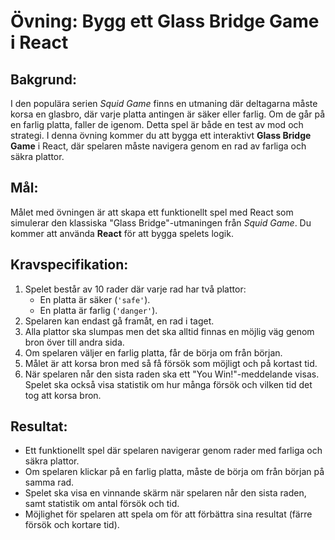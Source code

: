 # Övning: Bygg ett Glass Bridge Game i React

## Bakgrund:

I den populära serien _Squid Game_ finns en utmaning där deltagarna måste korsa en glasbro, där varje platta antingen är säker eller farlig. Om de går på en farlig platta, faller de igenom. Detta spel är både en test av mod och strategi. I denna övning kommer du att bygga ett interaktivt **Glass Bridge Game** i React, där spelaren måste navigera genom en rad av farliga och säkra plattor.

## Mål:

Målet med övningen är att skapa ett funktionellt spel med React som simulerar den klassiska "Glass Bridge"-utmaningen från _Squid Game_. Du kommer att använda **React** för att bygga spelets logik.

## Kravspecifikation:

1. Spelet består av 10 rader där varje rad har två plattor:
   - En platta är säker (`'safe'`).
   - En platta är farlig (`'danger'`).
2. Spelaren kan endast gå framåt, en rad i taget.
3. Alla plattor ska slumpas men det ska alltid finnas en möjlig väg genom bron över till andra sida.
4. Om spelaren väljer en farlig platta, får de börja om från början.
5. Målet är att korsa bron med så få försök som möjligt och på kortast tid.
6. När spelaren når den sista raden ska ett "You Win!"-meddelande visas. Spelet ska också visa statistik om hur många försök och vilken tid det tog att korsa bron.

## Resultat:

- Ett funktionellt spel där spelaren navigerar genom rader med farliga och säkra plattor.
- Om spelaren klickar på en farlig platta, måste de börja om från början på samma rad.
- Spelet ska visa en vinnande skärm när spelaren når den sista raden, samt statistik om antal försök och tid.
- Möjlighet för spelaren att spela om för att förbättra sina resultat (färre försök och kortare tid).
